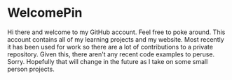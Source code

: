 # WelcomePin
Hi there and welcome to my GitHub account. Feel free to poke around. This account contains all of my learning projects and my website. Most recently it has been used for work so there are a lot of contributions to a private repository. Given this, there aren't any recent code examples to peruse. Sorry. Hopefully that will change in the future as I take on some small person projects. 
